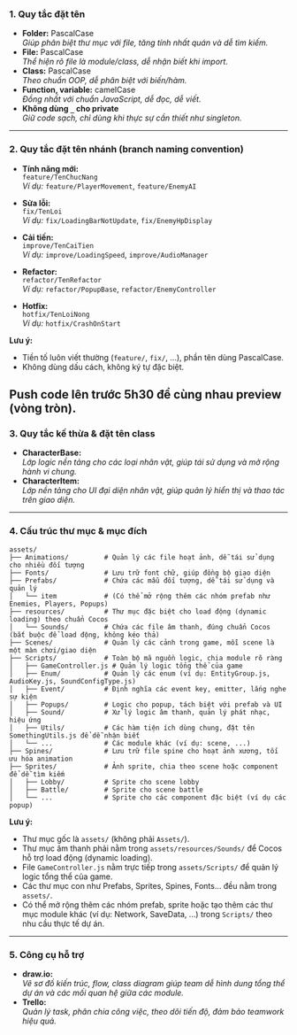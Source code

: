 ### 1. Quy tắc đặt tên

- **Folder:** PascalCase  
  _Giúp phân biệt thư mục với file, tăng tính nhất quán và dễ tìm kiếm._
- **File:** PascalCase  
  _Thể hiện rõ file là module/class, dễ nhận biết khi import._
- **Class:** PascalCase  
  _Theo chuẩn OOP, dễ phân biệt với biến/hàm._
- **Function, variable:** camelCase  
  _Đồng nhất với chuẩn JavaScript, dễ đọc, dễ viết._
- **Không dùng `_` cho private**  
  _Giữ code sạch, chỉ dùng khi thực sự cần thiết như singleton._

---

### 2. Quy tắc đặt tên nhánh (branch naming convention)

- **Tính năng mới:**  
  `feature/TenChucNang`  
  _Ví dụ:_ `feature/PlayerMovement`, `feature/EnemyAI`

- **Sửa lỗi:**  
  `fix/TenLoi`  
  _Ví dụ:_ `fix/LoadingBarNotUpdate`, `fix/EnemyHpDisplay`

- **Cải tiến:**  
  `improve/TenCaiTien`  
  _Ví dụ:_ `improve/LoadingSpeed`, `improve/AudioManager`

- **Refactor:**  
  `refactor/TenRefactor`  
  _Ví dụ:_ `refactor/PopupBase`, `refactor/EnemyController`

- **Hotfix:**  
  `hotfix/TenLoiNong`  
  _Ví dụ:_ `hotfix/CrashOnStart`

**Lưu ý:**

- Tiền tố luôn viết thường (`feature/`, `fix/`, ...), phần tên dùng PascalCase.
- Không dùng dấu cách, không ký tự đặc biệt.

## **Push code lên trước 5h30 để cùng nhau preview (vòng tròn).**

### 3. Quy tắc kế thừa & đặt tên class

- **CharacterBase:**  
  _Lớp logic nền tảng cho các loại nhân vật, giúp tái sử dụng và mở rộng hành vi chung._
- **CharacterItem:**  
  _Lớp nền tảng cho UI đại diện nhân vật, giúp quản lý hiển thị và thao tác trên giao diện._

---

### 4. Cấu trúc thư mục & mục đích

```
assets/
├── Animations/         # Quản lý các file hoạt ảnh, dễ tái sử dụng cho nhiều đối tượng
├── Fonts/              # Lưu trữ font chữ, giúp đồng bộ giao diện
├── Prefabs/            # Chứa các mẫu đối tượng, dễ tái sử dụng và quản lý
│   └── item            # (Có thể mở rộng thêm các nhóm prefab như Enemies, Players, Popups)
├── resources/          # Thư mục đặc biệt cho load động (dynamic loading) theo chuẩn Cocos
│   └── Sounds/         # Chứa các file âm thanh, đúng chuẩn Cocos (bắt buộc để load động, không kéo thả)
├── Scenes/             # Quản lý các cảnh trong game, mỗi scene là một màn chơi/giao diện
├── Scripts/            # Toàn bộ mã nguồn logic, chia module rõ ràng
│   ├── GameController.js # Quản lý logic tổng thể của game
│   ├── Enum/           # Quản lý các enum (ví dụ: EntityGroup.js, AudioKey.js, SoundConfigType.js)
│   ├── Event/          # Định nghĩa các event key, emitter, lắng nghe sự kiện
│   ├── Popups/         # Logic cho popup, tách biệt với prefab và UI
│   ├── Sound/          # Xử lý logic âm thanh, quản lý phát nhạc, hiệu ứng
│   ├── Utils/          # Các hàm tiện ích dùng chung, đặt tên SomethingUtils.js để dễ nhận biết
│   └── ...             # Các module khác (ví dụ: scene, ...)
├── Spines/             # Lưu trữ file spine cho hoạt ảnh xương, tối ưu hóa animation
├── Sprites/            # Ảnh sprite, chia theo scene hoặc component để dễ tìm kiếm
│   ├── Lobby/          # Sprite cho scene lobby
│   ├── Battle/         # Sprite cho scene battle
│   └── ...             # Sprite cho các component đặc biệt (ví dụ các popup)
```

**Lưu ý:**

- Thư mục gốc là `assets/` (không phải `Assets/`).
- Thư mục âm thanh phải nằm trong `assets/resources/Sounds/` để Cocos hỗ trợ load động (dynamic loading).
- File `GameController.js` nằm trực tiếp trong `assets/Scripts/` để quản lý logic tổng thể của game.
- Các thư mục con như Prefabs, Sprites, Spines, Fonts... đều nằm trong `assets/`.
- Có thể mở rộng thêm các nhóm prefab, sprite hoặc tạo thêm các thư mục module khác (ví dụ: Network, SaveData, ...) trong `Scripts/` theo nhu cầu thực tế dự án.

---

### 5. Công cụ hỗ trợ

- **draw.io:**  
  _Vẽ sơ đồ kiến trúc, flow, class diagram giúp team dễ hình dung tổng thể dự án và các mối quan hệ giữa các module._
- **Trello:**  
  _Quản lý task, phân chia công việc, theo dõi tiến độ, đảm bảo teamwork hiệu quả._
